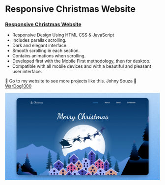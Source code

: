 # Responsive Christmas Website
### [Responsive Christmas Website](https://responsive-cristmas-website.netlify.app)

- Responsive Design Using HTML CSS & JavaScript
- Includes parallax scrolling.
- Dark and elegant interface.
- Smooth scrolling in each section.
- Contains animations when scrolling.
- Developed first with the Mobile First methodology, then for desktop.
- Compatible with all mobile devices and with a beautiful and pleasant user interface.

💙 Go to my website to see more projects like this. Johny Souza 💙 [WarDog1000](https://jhony-souza-portfolio.netlify.app)

[![preview img](/preview.png)](https://responsive-cristmas-website.netlify.app)
